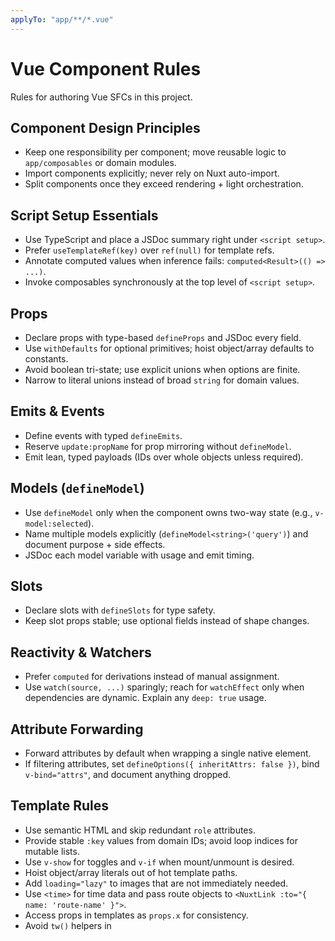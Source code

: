 ```yaml
---
applyTo: "app/**/*.vue"
---
```

# Vue Component Rules

Rules for authoring Vue SFCs in this project.

## Component Design Principles

- Keep one responsibility per component; move reusable logic to `app/composables` or domain modules.
- Import components explicitly; never rely on Nuxt auto-import.
- Split components once they exceed rendering + light orchestration.

## Script Setup Essentials

- Use TypeScript and place a JSDoc summary right under `<script setup>`.
- Prefer `useTemplateRef(key)` over `ref(null)` for template refs.
- Annotate computed values when inference fails: `computed<Result>(() => ...)`.
- Invoke composables synchronously at the top level of `<script setup>`.

## Props

- Declare props with type-based `defineProps` and JSDoc every field.
- Use `withDefaults` for optional primitives; hoist object/array defaults to constants.
- Avoid boolean tri-state; use explicit unions when options are finite.
- Narrow to literal unions instead of broad `string` for domain values.

## Emits & Events

- Define events with typed `defineEmits`.
- Reserve `update:propName` for prop mirroring without `defineModel`.
- Emit lean, typed payloads (IDs over whole objects unless required).

## Models (`defineModel`)

- Use `defineModel` only when the component owns two-way state (e.g., `v-model:selected`).
- Name multiple models explicitly (`defineModel<string>('query')`) and document purpose + side effects.
- JSDoc each model variable with usage and emit timing.

## Slots

- Declare slots with `defineSlots` for type safety.
- Keep slot props stable; use optional fields instead of shape changes.

## Reactivity & Watchers

- Prefer `computed` for derivations instead of manual assignment.
- Use `watch(source, ...)` sparingly; reach for `watchEffect` only when dependencies are dynamic. Explain any `deep: true` usage.

## Attribute Forwarding

- Forward attributes by default when wrapping a single native element.
- If filtering attributes, set `defineOptions({ inheritAttrs: false })`, bind `v-bind="attrs"`, and document anything dropped.

## Template Rules

- Use semantic HTML and skip redundant `role` attributes.
- Provide stable `:key` values from domain IDs; avoid loop indices for mutable lists.
- Use `v-show` for toggles and `v-if` when mount/unmount is desired.
- Hoist object/array literals out of hot template paths.
- Add `loading="lazy"` to images that are not immediately needed.
- Use `<time>` for time data and pass route objects to `<NuxtLink :to="{ name: 'route-name' }">`.
- Access props in templates as `props.x` for consistency.
- Avoid `tw()` helpers in <template>; use Tailwind classes directly.

## Accessibility

- Ensure every interactive element has a name (`label`, `aria-label`, or `aria-labelledby`).
- Manage focus when UI context moves (dialogs, ephemeral notifications, etc.).
- Avoid `tabindex` > 0; rely on DOM order and mirror pointer interactions on keyboard.
- Mark long-running regions with `aria-busy` during partial async updates.

## Async & Error Handling

- Wrap async flows in dedicated functions that expose `loading / error / data` states.
- Map errors to domain-friendly messages in `try/catch`; never surface raw network errors.
- Dispose timers and subscriptions with `onScopeDispose`.

## SSR & Hydration

- Keep `<script setup>` SSR-safe: no browser-only APIs unless gated by `import.meta.client` with identical output; otherwise defer to `onMounted`.
- Fetch initial data with SSR composables (`useAsyncData`, `useFetch`, `useState`) instead of ad-hoc requests.
- Precompute nondeterministic values via `useState('key', () => ...)` or update after mount; never inline randomness in SSR output.
- Avoid template branches driven by client-only state; use responsive CSS or `<ClientOnly>` with an accessible fallback.
- Wrap client-only widgets in `<ClientOnly>` and keep fallbacks semantic and non-interactive.
- Delay DOM-mutating libraries to `onMounted` (optionally with dynamic `import()`); keep setup pure.
- Place timers and listeners inside lifecycle hooks to prevent hydration drift.
- Treat hydration mismatch warnings as blockers; investigate immediately.

## Performance

- Use `v-once` / `v-memo` for static or rarely changing fragments.
- Hoist handlers outside `v-for` hot paths.
- Provide stable primitive or ID keys and defer expensive computation until needed.
- Keep prop inputs stable by hoisting object/array/function literals.
- Lazy-load heavy children via the `Lazy` prefix and consider lazy hydration (`hydrate-on-visible`, etc.) for off-screen interactions.
- Stage images: raise priority only for key visuals; use `loading="lazy"` on deferable media.
- Gate third-party scripts; initialize analytics via Nuxt Scripts or in `onMounted`.
- Revisit plugins regularly and migrate simple logic to composables.
- Code-split large dependencies and confirm impact with `nuxi analyze`.

## Styling

- Prefer Tailwind utilities; only add `<style>` for third-party overrides, complex animation, or selectors unavailable in utilities. Preface with a comment.
- Keep class lists readable; extract repeated sets into components or utilities.

## Testing

- Atoms: cover render, accessible name/role, primary interaction, disabled/variant logic.
- Molecules: cover edge states (empty, large, error), slots, emitted payload shape.
- Prefer semantic queries over snapshots; assert behavior, not internals.

## Anti‑Patterns (Avoid)

- Overusing `watchEffect` instead of dependency `watch`.
- Using loop indices as keys for mutable lists.
- Emitting events that mirror prop names without the `update:` prefix.

## When In Doubt

- Favor explicitness (typed props/emits, stable keys, documented intent) over clever abstractions.
- Extract before complexity spreads; small focused composables improve reuse & testability.
